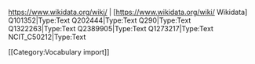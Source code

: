 <!-- MediaWiki:Smw_import_Wikidata -->
https://www.wikidata.org/wiki/ | [https://www.wikidata.org/wiki/ Wikidata]
 Q101352|Type:Text
 Q202444|Type:Text
 Q290|Type:Text
 Q1322263|Type:Text
 Q2389905|Type:Text
 Q1273217|Type:Text
 NCIT_C50212|Type:Text

[[Category:Vocabulary import]]
